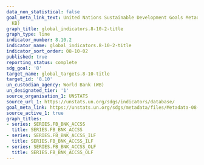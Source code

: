 ```yaml
---
data_non_statistical: false
goal_meta_link_text: United Nations Sustainable Development Goals Metadata (PDF 210
  KB)
graph_title: global_indicators.8-10-2-title
graph_type: line
indicator_number: 8.10.2
indicator_name: global_indicators.8-10-2-title
indicator_sort_order: 08-10-02
published: true
reporting_status: complete
sdg_goal: '8'
target_name: global_targets.8-10-title
target_id: '8.10'
un_custodian_agency: World Bank (WB)
un_designated_tier: '1'
source_organisation_1: UNSTATS
source_url_1: https://unstats.un.org/sdgs/indicators/database/
goal_meta_link: https://unstats.un.org/sdgs/metadata/files/Metadata-08-10-02.pdf
source_active_1: true
graph_titles:
- series: SERIES.FB_BNK_ACCSS
  title: SERIES.FB_BNK_ACCSS
- series: SERIES.FB_BNK_ACCSS_ILF
  title: SERIES.FB_BNK_ACCSS_ILF
- series: SERIES.FB_BNK_ACCSS_OLF
  title: SERIES.FB_BNK_ACCSS_OLF   
---
```


